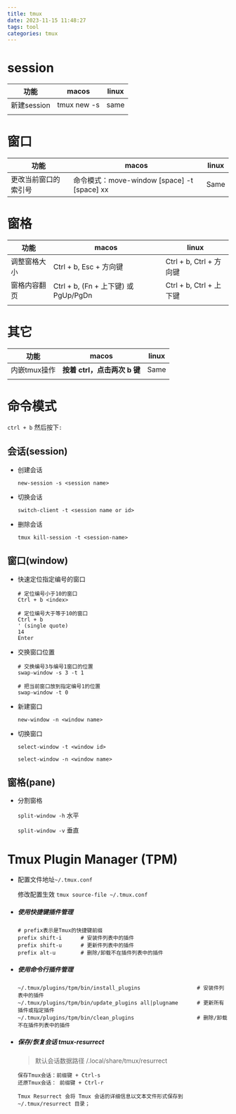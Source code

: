 ```yaml
---
title: tmux
date: 2023-11-15 11:48:27
tags: tool
categories: tmux
---
```


# session

| 功能        | macos                      | linux |
| ----------- | -------------------------- | ----- |
| 新建session | tmux new -s <session-name> | same  |
|             |                            |       |
# 窗口

| 功能                 | macos                                        | linux |
| -------------------- | -------------------------------------------- | ----- |
| 更改当前窗口的索引号 | 命令模式：move-window [space] -t [space]  xx | Same  |

# 窗格

| 功能         | macos                                | linux                   |
| ------------ | ------------------------------------ | ----------------------- |
| 调整窗格大小 | Ctrl + b, Esc + 方向键               | Ctrl + b, Ctrl + 方向键 |
| 窗格内容翻页 | Ctrl + b, (Fn + 上下键) 或 PgUp/PgDn | Ctrl + b, Ctrl + 上下键 |
|              |                                      |                         |

# 其它

| 功能         | macos                        | linux |
| ------------ | ---------------------------- | ----- |
| 内嵌tmux操作 | **按着 ctrl，点击两次 b 键** | Same  |
|              |                              |       |


# 命令模式

`ctrl + b` 然后按下`:`

## 会话(session)

- 创建会话

  `new-session -s <session name>` 

- 切换会话

  `switch-client -t <session name or id>`

- 删除会话

  `tmux kill-session -t <session-name>`

## 窗口(window)

- 快速定位指定编号的窗口

  ```shell
  # 定位编号小于10的窗口
  Ctrl + b <index>
  
  # 定位编号大于等于10的窗口
  Ctrl + b
  ' (single quote)
  14
  Enter
  ```

- 交换窗口位置

  ```shell
  # 交换编号3与编号1窗口的位置
  swap-window -s 3 -t 1
  
  # 把当前窗口放到指定编号1的位置
  swap-window -t 0
  ```

- 新建窗口

  `new-window -n <window name>`

- 切换窗口

  `select-window -t <window id>`

  `select-window -n <window name>`

## 窗格(pane)

- 分割窗格

  `split-window -h` 水平

  `split-window -v` 垂直



# Tmux Plugin Manager (TPM)

- 配置文件地址`~/.tmux.conf`

  修改配置生效 `tmux source-file ~/.tmux.conf`

- ##### 使用快捷键插件管理

  ```
  # prefix表示是Tmux的快捷键前缀
  prefix shift-i      # 安装件列表中的插件
  prefix shift-u      # 更新件列表中的插件
  prefix alt-u        # 删除/卸载不在插件列表中的插件
  ```

- ##### 使用命令行插件管理

  ```
  ~/.tmux/plugins/tpm/bin/install_plugins                  # 安装件列表中的插件
  ~/.tmux/plugins/tpm/bin/update_plugins all|plugname      # 更新所有插件或指定插件
  ~/.tmux/plugins/tpm/bin/clean_plugins                    # 删除/卸载不在插件列表中的插件
  ```

  

- ##### 保存/恢复会话 tmux-resurrect

  > 默认会话数据路径 /.local/share/tmux/resurrect

  ```
  保存Tmux会话：前缀键 + Ctrl-s
  还原Tmux会话： 前缀键 + Ctrl-r
  
  Tmux Resurrect 会将 Tmux 会话的详细信息以文本文件形式保存到 ~/.tmux/resurrect 目录；
  ```

  
